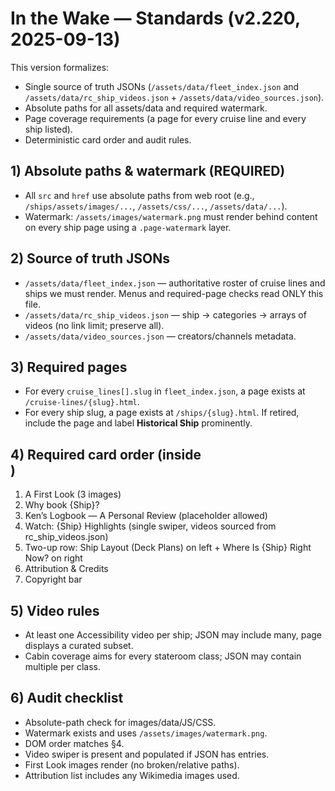 # In the Wake — Standards (v2.220, 2025-09-13)

This version formalizes:
- Single source of truth JSONs (`/assets/data/fleet_index.json` and `/assets/data/rc_ship_videos.json` + `/assets/data/video_sources.json`).
- Absolute paths for all assets/data and required watermark.
- Page coverage requirements (a page for every cruise line and every ship listed).
- Deterministic card order and audit rules.

## 1) Absolute paths & watermark (REQUIRED)
- All `src` and `href` use absolute paths from web root (e.g., `/ships/assets/images/...`, `/assets/css/...`, `/assets/data/...`).
- Watermark: `/assets/images/watermark.png` must render behind content on every ship page using a `.page-watermark` layer.

## 2) Source of truth JSONs
- `/assets/data/fleet_index.json` — authoritative roster of cruise lines and ships we must render. Menus and required-page checks read ONLY this file.
- `/assets/data/rc_ship_videos.json` — ship → categories → arrays of videos (no link limit; preserve all).
- `/assets/data/video_sources.json` — creators/channels metadata.

## 3) Required pages
- For every `cruise_lines[].slug` in `fleet_index.json`, a page exists at `/cruise-lines/{slug}.html`.
- For every ship slug, a page exists at `/ships/{slug}.html`. If retired, include the page and label **Historical Ship** prominently.

## 4) Required card order (inside <main>)
1. A First Look (3 images)
2. Why book {Ship}?
3. Ken’s Logbook — A Personal Review (placeholder allowed)
4. Watch: {Ship} Highlights (single swiper, videos sourced from rc_ship_videos.json)
5. Two-up row: Ship Layout (Deck Plans) on left + Where Is {Ship} Right Now? on right
6. Attribution & Credits
7. Copyright bar

## 5) Video rules
- At least one Accessibility video per ship; JSON may include many, page displays a curated subset.
- Cabin coverage aims for every stateroom class; JSON may contain multiple per class.

## 6) Audit checklist
- Absolute-path check for images/data/JS/CSS.
- Watermark exists and uses `/assets/images/watermark.png`.
- DOM order matches §4.
- Video swiper is present and populated if JSON has entries.
- First Look images render (no broken/relative paths).
- Attribution list includes any Wikimedia images used.

